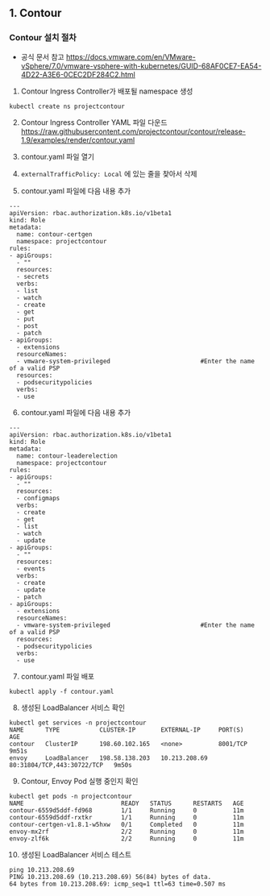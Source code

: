 ## 1. Contour

### Contour 설치 절차
- 공식 문서 참고
https://docs.vmware.com/en/VMware-vSphere/7.0/vmware-vsphere-with-kubernetes/GUID-68AF0CE7-EA54-4D22-A3E6-0CEC2DF284C2.html

1. Contour Ingress Controller가 배포될 namespace 생성
```  
kubectl create ns projectcontour
```

2. Contour Ingress Controller YAML 파일 다운드
https://raw.githubusercontent.com/projectcontour/contour/release-1.9/examples/render/contour.yaml

3. contour.yaml 파일 열기

4. `externalTrafficPolicy: Local` 에 있는 줄을 찾아서 삭제

5. contour.yaml 파일에 다음 내용 추가
```  
---
apiVersion: rbac.authorization.k8s.io/v1beta1
kind: Role
metadata:
  name: contour-certgen
  namespace: projectcontour
rules:
- apiGroups:
  - ""
  resources:
  - secrets
  verbs:
  - list
  - watch
  - create
  - get
  - put
  - post
  - patch
- apiGroups:
  - extensions
  resourceNames:
  - vmware-system-privileged                         #Enter the name of a valid PSP
  resources:
  - podsecuritypolicies
  verbs:
  - use
```

6. contour.yaml 파일에 다음 내용 추가
```  
---
apiVersion: rbac.authorization.k8s.io/v1beta1
kind: Role
metadata:
  name: contour-leaderelection
  namespace: projectcontour
rules:
- apiGroups:
  - ""
  resources:
  - configmaps
  verbs:
  - create
  - get
  - list
  - watch
  - update
- apiGroups:
  - ""
  resources:
  - events
  verbs:
  - create
  - update
  - patch
- apiGroups:
  - extensions
  resourceNames:
  - vmware-system-privileged                         #Enter the name of a valid PSP
  resources:
  - podsecuritypolicies
  verbs:
  - use
```

7. contour.yaml 파일 배포
```  
kubectl apply -f contour.yaml
```

8. 생성된 LoadBalancer 서비스 확인
```  
kubectl get services -n projectcontour
NAME      TYPE           CLUSTER-IP       EXTERNAL-IP     PORT(S)                      AGE
contour   ClusterIP      198.60.102.165   <none>          8001/TCP                     9m51s
envoy     LoadBalancer   198.58.138.203   10.213.208.69   80:31804/TCP,443:30722/TCP   9m50s
```

9. Contour, Envoy Pod 실행 중인지 확인
```  
kubectl get pods -n projectcontour
NAME                           READY   STATUS      RESTARTS   AGE
contour-6559d5ddf-fd968        1/1     Running     0          11m
contour-6559d5ddf-rxtkr        1/1     Running     0          11m
contour-certgen-v1.8.1-w5hxw   0/1     Completed   0          11m
envoy-mx2rf                    2/2     Running     0          11m
envoy-zlf6k                    2/2     Running     0          11m
```

10. 생성된 LoadBalancer 서비스 테스트
```  
ping 10.213.208.69
PING 10.213.208.69 (10.213.208.69) 56(84) bytes of data.
64 bytes from 10.213.208.69: icmp_seq=1 ttl=63 time=0.507 ms
```
